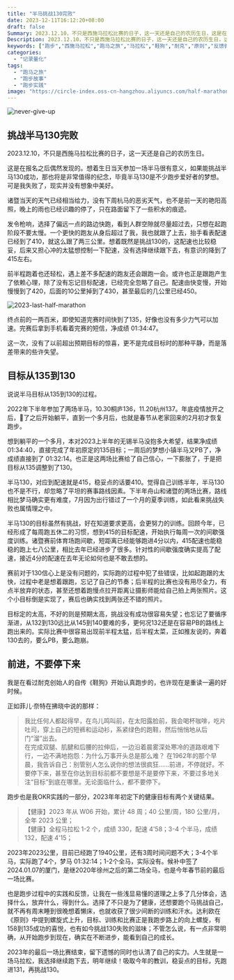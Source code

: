 ```yaml
---
title: "半马挑战130完败"
date: 2023-12-11T16:12:20+08:00
draft: false
Summary: 2023.12.10，不只是西施马拉松比赛的日子，这一天还是自己的农历生日，这是在报名之后偶然发现的。想着生日当天参加一场半马很有意义，如果能挑战半马130成功，那也将是非常值得的纪念，毕竟半马130是不少跑步爱好者的梦想。可是我失败了，现实并没有想象中美好。
Description: 2023.12.10，不只是西施马拉松比赛的日子，这一天还是自己的农历生日，这是在报名之后偶然发现的。想着生日当天参加一场半马很有意义，如果能挑战半马130成功，那也将是非常值得的纪念，毕竟半马130是不少跑步爱好者的梦想。可是我失败了，现实并没有想象中美好。
keywords: ["跑步","西施马拉松","跑马之旅","马拉松","鞋狗","耐克","原则","反馈循环"]
categories:
  - "记录量化"
tags:
  - "跑马之旅"
  - "跑步故事"
  - "跑步实践"
image: "https://circle-index.oss-cn-hangzhou.aliyuncs.com/half-marathon-challenge.png"
---
```


![never-give-up](https://circle-index.oss-cn-hangzhou.aliyuncs.com/half-marathon-challenge.png)

## 挑战半马130完败

2023.12.10，不只是西施马拉松比赛的日子，这一天还是自己的农历生日。

这是在报名之后偶然发现的。想着生日当天参加一场半马很有意义，如果能挑战半马130成功，那也将是非常值得的纪念，毕竟半马130是不少跑步爱好者的梦想。可是我失败了，现实并没有想象中美好。

诸暨当天的天气已经相当给力，没有下周杭马的恶劣天气，也不是前一天的艳阳高照，晚上的雨也已经识趣的停了，只在路面留下了一些积水的痕迹。

发令枪响，选择了偏远一点的路边快跑，看到人群空隙就尽量超过去，只想在起跑阶段不要太慢。一个更快的跑友从身后超过了我，我也就跟了上去，抬手看表配速已经到了410，就这么跟了两三公里。想着既然是挑战130的，这配速也比较稳妥，后来又担心冲的太猛想控制一下配速，没有选择继续跟下去，有意识的降到了415左右。

前半程跑着也还轻松，遇上差不多配速的跑友还会跟跑一会。或许也正是跟跑产生了依赖心理，除了没有忘记目标配速，已经完全忽略了自己。配速由快变慢，开始慢慢到了420，后面的10公里掉到了430，甚至最后的几公里已经450。

![2023-last-half-marathon](https://circle-index.oss-cn-hangzhou.aliyuncs.com/2023-last-half-marathon.png)

终点前的一两百米，即使知道完赛时间快到了135，好像也没有多少力气可以加速。完赛后拿到手机看着完赛的短信，净成绩 01:34:47。

这一次，没有了以前超出预期目标的惊喜，更不是完成目标时的那种平静，而是落差带来的些许失望。

## 目标从135到130

说说半马目标从135到130的过程。

2022年下半年参加了两场半马，10.30桐庐136，11.20杭州137。年底疫情放开之后，🐑了之后开始躺平，直到一个多月后，也就是春节从老家回来的2月初才恢复跑步。

想到躺平的一个多月，本对2023上半年的无锡半马没抱多大希望，结果净成绩 01:34:40，直接完成了年初原定的135目标；一周后的梦想小镇半马又PB了，净成绩直接到了 01:32:14。也正是这两场比赛给了自己信心，一下膨胀了，于是把目标从135调整到了130。

半马130，对应到配速就是415，稳妥点的话要410。觉得自己训练半年，半马130也不是不行，却忽略了平坦的赛事路线因素。下半年舟山和诸暨的两场比赛，路线相比梦马确实更有难度，7月因为出行错过了一个月的夏季训练，如此看来挑战失败也属情理之中。

半马130的目标虽然有挑战，好在知道要求更高，会更努力的训练。回顾今年，已经形成了每周跑五休二的习惯，想到415的目标配速，开始执行每周一次的间歇强度训练。诸暨赛前体育场跑间歇，短距离已经能够跑进4分以内，415配速也能稳稳的跑上七八公里，相比去年已经进步了很多。针对性的间歇强度确实提高了配速，接近4分的配速在去年无论如何也是不敢去想的。

赛前对于130信心上是没有问题的，实际跑的过程中犯了些错误，比如起跑跟的太快，过程中老是想着跟跑，忘记了自己的节奏；后半程的比赛也没有用尽全力，有点半放弃的状态，甚至还想着跑慢点拉开距离让摄影师能给自己拍上两张照片。这个小目标倒是实现了，赛后也确实找到两张还不错的照片。

目标定的太高，不好的则是预期太高，挑战没有成功很容易失望；也忘记了要循序渐进，从132到130远比从145到140要难的多，更何况132还是在容易PB的路线上跑出来的。实际比赛中很容易出现前半程太猛，后半程太菜，正如推友说的，奔着130去的，要么PB，要么跑崩。

## 前进，不要停下来

我是在看过耐克创始人的自传《鞋狗》开始认真跑步的，也许现在是重读一遍的好时候。

正如菲儿·奈特在拂晓中说的那样：

> 我比任何人都起得早，在鸟儿鸣叫前，在太阳露脸前，我会喝杯咖啡，吃片吐司，穿上自己的短裤和运动衫，系紧绿色的跑鞋，然后悄悄地从后门“溜”出去。  
> 在完成双腿、肌腱和后腰的拉伸后，一边沿着晨雾深处寒冷的道路艰难下行，一边不满地抱怨：为什么万事开头总是那么难？
> 在1962年的那个早晨，我告诉自己：别管别人怎么说你的想法很疯狂……前进，不停就好。不要停下来，甚至在你达到目标前都不要想是不是要停下来，不要过多地关注“目标”到底在哪里。无论面临什么，都不要停下。

跑步也是我OKR实践的一部分，2023年年初定下的健康目标有两个关键结果。

>【健康】2023 年从 W06 开始，累计 48 周；40 公里/周，180 公里/月，全年 2023 公里；  
>【健康】全程马拉松 1-2 个，成绩 330，配速 4'58；3-4 个半马，成绩 132，配速 4'15；

2023年2023公里，目前已经跑了1940公里，还有3周时间问题不大；3-4个半马，实际跑了4个，梦马 01:32:14；1-2个全马，实际没有。候补中签了2024.01.07的厦门，是继2020年徐州之后的第二场全马，也是今年春节前的最后一场比赛。

也是跑步过程中的实践和反馈，让我在一些浅显易懂的道理之上多了几分体会，选择什么，放弃什么，得到什么。选择了不只是为了健康，还想要跑个马挑战自己，就不再有周末睡到很晚想着懒床，也就收获了很少间断的训练和汗水。达利欧在《原则》中提到螺旋式上升，目标、训练和比赛正是我跑步路上的向上螺旋，有158到135成功的喜悦，也有如今挑战130失败的滋味；不管怎么说，有一点非常明确，从开始跑步到现在，确实在不断进步，能看到自己的成长。

2023年的最后一场比赛结束，留下遗憾的同时也认清了自己的实力。人生就是一场马拉松，我选择继续跑下去，明年继续！吸取今年的教训，稳妥点的目标，先跑进131，再挑战130。
